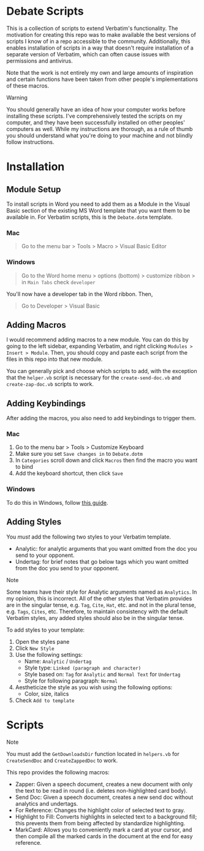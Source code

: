 # Debate Scripts

This is a collection of scripts to extend Verbatim's functionality. The
motivation for creating this repo was to make available the best versions of
scripts I know of in a repo accessible to the community. Additionally, this
enables installation of scripts in a way that doesn't require installation of a
separate version of Verbatim, which can often cause issues with permissions and
antivirus.

Note that the work is not entirely my own and large amounts of inspiration and
certain functions have been taken from other people's implementations of these
macros.

> [!WARNING]
>
> You should generally have an idea of how your computer works before installing
> these scripts. I've comprehensively tested the scripts on my computer, and
> they have been successfully installed on other peoples' computers as well.
> While my instructions are thorough, as a rule of thumb you should understand
> what you're doing to your machine and not blindly follow instructions.

# Installation

## Module Setup

To install scripts in Word you need to add them as a Module in the Visual Basic
section of the existing MS Word template that you want them to be available in.
For Verbatim scripts, this is the `Debate.dotm` template.

### Mac

> Go to the menu bar > Tools > Macro > Visual Basic Editor

### Windows

> Go to the Word home menu > options (bottom) > customize ribbon > in
> `Main Tabs` check `developer`

You'll now have a developer tab in the Word ribbon. Then,

> Go to Developer > Visual Basic

## Adding Macros

I would recommend adding macros to a new module. You can do this by going to the
left sidebar, expanding Verbatim, and right clicking
`Modules > Insert > Module`. Then, you should copy and paste each script from
the files in this repo into that new module.

You can generally pick and choose which scripts to add, with the exception that
the `helper.vb` script is necessary for the `create-send-doc.vb` and
`create-zap-doc.vb` scripts to work.

## Adding Keybindings

After adding the macros, you also need to add keybindings to trigger them.

### Mac

1. Go to the menu bar > Tools > Customize Keyboard
2. Make sure you set `Save changes in` to `Debate.dotm`
3. In `Categories` scroll down and click `Macros` then find the macro you want
   to bind
4. Add the keyboard shortcut, then click `Save`

### Windows

To do this in Windows, follow
[this guide](https://support.microsoft.com/en-us/office/customize-keyboard-shortcuts-9a92343e-a781-4d5a-92f1-0f32e3ba5b4d).

## Adding Styles

You _must_ add the following two styles to your Verbatim template.

- Analytic: for analytic arguments that you want omitted from the doc you send
  to your opponent.
- Undertag: for brief notes that go below tags which you want omitted from the
  doc you send to your opponent.

> [!NOTE]
>
> Some teams have their style for Analytic arguments named as `Analytics`. In my
> opinion, this is incorrect. All of the other styles that Verbatim provides are
> in the singular tense, e.g. `Tag`, `Cite`, `Hat`, etc. and not in the plural
> tense, e.g. `Tags`, `Cites`, etc. Therefore, to maintain consistency with the
> default Verbatim styles, any added styles should also be in the singular
> tense.

To add styles to your template:

1. Open the styles pane
2. Click `New Style`
3. Use the following settings:
   - Name: `Analytic` / `Undertag`
   - Style type: `Linked (paragraph and character)`
   - Style based on: `Tag` for `Analytic` and `Normal Text` for `Undertag`
   - Style for following paragraph: `Normal`
4. Aestheticize the style as you wish using the following options:
   - Color, size, italics
5. Check `Add to template`

# Scripts

> [!NOTE]
>
> You must add the `GetDownloadsDir` function located in `helpers.vb` for
> `CreateSendDoc` and `CreateZappedDoc` to work.

This repo provides the following macros:

- Zapper: Given a speech document, creates a new document with only the text to
  be read in round (i.e. deletes non-highlighted card body).
- Send Doc: Given a speech document, creates a new send doc without analytics
  and undertags.
- For Reference: Changes the highlight color of selected text to gray.
- Highlight to Fill: Converts highlights in selected text to a background fill;
  this prevents them from being affected by standardize highlighting.
- MarkCard: Allows you to conveniently mark a card at your cursor, and then
  compile all the marked cards in the document at the end for easy reference.
